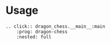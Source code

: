 # Usage

```{eval-rst}
.. click:: dragon_chess.__main__:main
    :prog: dragon-chess
    :nested: full
```
